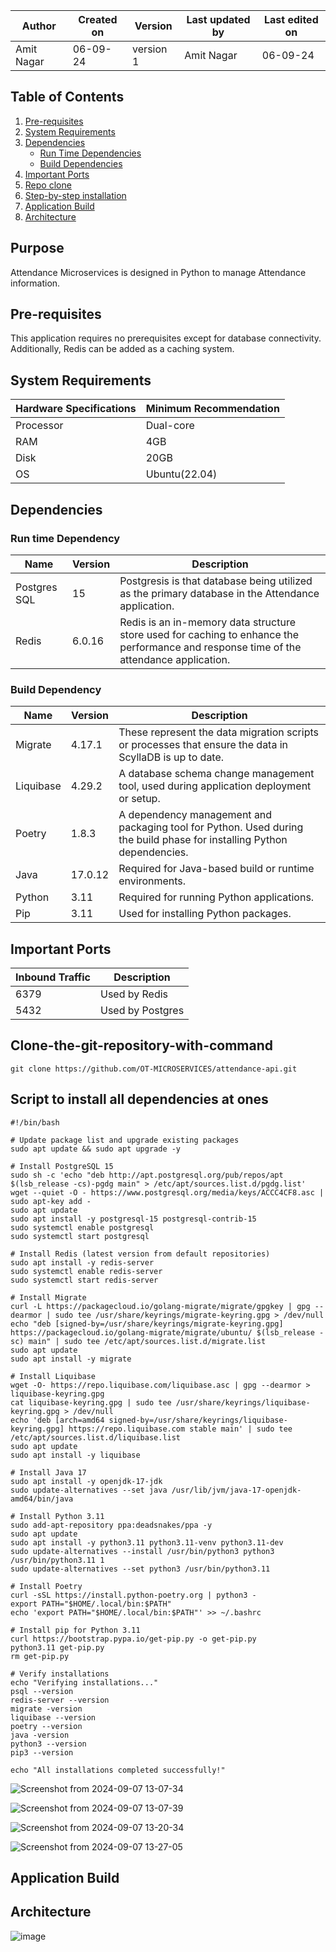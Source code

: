 | Author      | Created on  | Version    | Last updated by | Last edited on |
|-------------|-------------|------------|-----------------|----------------|
| Amit Nagar  | 06-09-24    | version 1  | Amit Nagar      | 06-09-24       |

## Table of Contents
1. [Pre-requisites](#pre-requisites)
2. [System Requirements](#system-requirements)
3. [Dependencies](#dependencies)
   * [Run Time Dependencies](#run-time-dependency)
   * [Build Dependencies](#build-dependency)
4. [Important Ports](#important-ports)
5. [Repo clone](##clone-the-git-repository-with-command) 
6. [Step-by-step installation](##step-by-step-installation)
7. [Application Build](##application-build)
8. [Architecture](##architecture)

## Purpose
Attendance Microservices is designed in Python to manage Attendance information.

## Pre-requisites
This application requires no prerequisites except for database connectivity. Additionally, Redis can be added as a caching system.

## System Requirements

| Hardware Specifications | Minimum Recommendation  |
|--------------------------|------------------------|
| Processor                | Dual-core              |
| RAM                      | 4GB                    |
| Disk                     | 20GB                   |
| OS                       | Ubuntu(22.04)          |

## Dependencies

### Run time Dependency
| Name           | Version | Description                                                                                                                         |
|----------------|---------|-------------------------------------------------------------------------------------------------------------------------------------|
| Postgres SQL   | 15      |Postgresis is that database being utilized as the primary database in the Attendance application.|
| Redis          | 6.0.16  |Redis is an in-memory data structure store used for caching to enhance the performance and response time of the attendance application.|

### Build Dependency

| Name           | Version | Description                                                                                                                      |
| -------------- | ------- | -------------------------------------------------------------------------------------------------------------------------------- |
| Migrate        | 4.17.1  | These represent the data migration scripts or processes that ensure the data in ScyllaDB is up to date.
| Liquibase      | 4.29.2  | A database schema change management tool, used during application deployment or setup.|
| Poetry         | 1.8.3   | A dependency management and packaging tool for Python. Used during the build phase for installing Python dependencies.|
| Java           | 17.0.12 | Required for Java-based build or runtime environments.|
| Python         | 3.11    | Required for running Python applications.|
| Pip            | 3.11    | Used for installing Python packages.|


## Important Ports
| Inbound Traffic | Description        |
| --------------- | ------------------ |
| 6379            | Used by Redis      |
| 5432            | Used by Postgres  |

## Clone-the-git-repository-with-command

```
git clone https://github.com/OT-MICROSERVICES/attendance-api.git
```

## Script to install all dependencies at ones

```
#!/bin/bash

# Update package list and upgrade existing packages
sudo apt update && sudo apt upgrade -y

# Install PostgreSQL 15
sudo sh -c 'echo "deb http://apt.postgresql.org/pub/repos/apt $(lsb_release -cs)-pgdg main" > /etc/apt/sources.list.d/pgdg.list'
wget --quiet -O - https://www.postgresql.org/media/keys/ACCC4CF8.asc | sudo apt-key add -
sudo apt update
sudo apt install -y postgresql-15 postgresql-contrib-15
sudo systemctl enable postgresql
sudo systemctl start postgresql

# Install Redis (latest version from default repositories)
sudo apt install -y redis-server
sudo systemctl enable redis-server
sudo systemctl start redis-server

# Install Migrate
curl -L https://packagecloud.io/golang-migrate/migrate/gpgkey | gpg --dearmor | sudo tee /usr/share/keyrings/migrate-keyring.gpg > /dev/null
echo "deb [signed-by=/usr/share/keyrings/migrate-keyring.gpg] https://packagecloud.io/golang-migrate/migrate/ubuntu/ $(lsb_release -sc) main" | sudo tee /etc/apt/sources.list.d/migrate.list
sudo apt update
sudo apt install -y migrate

# Install Liquibase
wget -O- https://repo.liquibase.com/liquibase.asc | gpg --dearmor > liquibase-keyring.gpg
cat liquibase-keyring.gpg | sudo tee /usr/share/keyrings/liquibase-keyring.gpg > /dev/null
echo 'deb [arch=amd64 signed-by=/usr/share/keyrings/liquibase-keyring.gpg] https://repo.liquibase.com stable main' | sudo tee /etc/apt/sources.list.d/liquibase.list
sudo apt update
sudo apt install -y liquibase

# Install Java 17
sudo apt install -y openjdk-17-jdk
sudo update-alternatives --set java /usr/lib/jvm/java-17-openjdk-amd64/bin/java

# Install Python 3.11
sudo add-apt-repository ppa:deadsnakes/ppa -y
sudo apt update
sudo apt install -y python3.11 python3.11-venv python3.11-dev
sudo update-alternatives --install /usr/bin/python3 python3 /usr/bin/python3.11 1
sudo update-alternatives --set python3 /usr/bin/python3.11

# Install Poetry
curl -sSL https://install.python-poetry.org | python3 -
export PATH="$HOME/.local/bin:$PATH"
echo 'export PATH="$HOME/.local/bin:$PATH"' >> ~/.bashrc

# Install pip for Python 3.11
curl https://bootstrap.pypa.io/get-pip.py -o get-pip.py
python3.11 get-pip.py
rm get-pip.py

# Verify installations
echo "Verifying installations..."
psql --version
redis-server --version
migrate -version
liquibase --version
poetry --version
java -version
python3 --version
pip3 --version

echo "All installations completed successfully!"
```
![Screenshot from 2024-09-07 13-07-34](https://github.com/user-attachments/assets/a6cc56e5-ec3a-4d0b-aa66-65b7fb1bcb1e)


![Screenshot from 2024-09-07 13-07-39](https://github.com/user-attachments/assets/9280d7ae-42b3-4ba2-8cc5-96b32dfecc3b)


![Screenshot from 2024-09-07 13-20-34](https://github.com/user-attachments/assets/25d94b66-ae7f-4255-bcad-f54b8336765b)

![Screenshot from 2024-09-07 13-27-05](https://github.com/user-attachments/assets/7b109c86-527a-4336-9ae9-f0d3b46e295f)





## Application Build


## Architecture 
![image](https://github.com/user-attachments/assets/42c73d72-2652-400f-89f3-bb78de2c8169)

